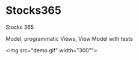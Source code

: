 # Stocks365

Stocks 365

Model, programmatic Views, View Model with tests

 <img src="demo.gif" width="300"">

